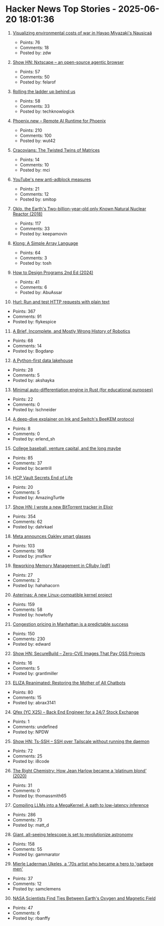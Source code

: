 # Hacker News Top Stories - 2025-06-20 18:01:36

1. [Visualizing environmental costs of war in Hayao Miyazaki's Nausicaä](https://jgeekstudies.org/2025/06/20/wilted-lands-and-wounded-worlds-visualizing-environmental-costs-of-war-in-hayao-miyazakis-nausicaa-of-the-valley-of-the-wind/)
   - Points: 76
   - Comments: 18
   - Posted by: zdw

2. [Show HN: Nxtscape – an open-source agentic browser](https://github.com/nxtscape/nxtscape)
   - Points: 57
   - Comments: 50
   - Posted by: felarof

3. [Rolling the ladder up behind us](https://xeiaso.net/blog/2025/rolling-ladder-behind-us/)
   - Points: 58
   - Comments: 33
   - Posted by: techknowlogick

4. [Phoenix.new – Remote AI Runtime for Phoenix](https://fly.io/blog/phoenix-new-the-remote-ai-runtime/)
   - Points: 210
   - Comments: 100
   - Posted by: wut42

5. [Cracovians: The Twisted Twins of Matrices](https://marcinciura.wordpress.com/2025/06/20/cracovians-the-twisted-twins-of-matrices/)
   - Points: 14
   - Comments: 10
   - Posted by: mci

6. [YouTube's new anti-adblock measures](https://iter.ca/post/yt-adblock/)
   - Points: 21
   - Comments: 12
   - Posted by: smitop

7. [Oklo, the Earth's Two-billion-year-old only Known Natural Nuclear Reactor (2018)](https://www.iaea.org/newscenter/news/meet-oklo-the-earths-two-billion-year-old-only-known-natural-nuclear-reactor)
   - Points: 117
   - Comments: 33
   - Posted by: keepamovin

8. [Klong: A Simple Array Language](https://t3x.org/klong/)
   - Points: 64
   - Comments: 3
   - Posted by: tosh

9. [How to Design Programs 2nd Ed (2024)](https://htdp.org)
   - Points: 41
   - Comments: 6
   - Posted by: AbuAssar

10. [Hurl: Run and test HTTP requests with plain text](https://github.com/Orange-OpenSource/hurl)
   - Points: 367
   - Comments: 91
   - Posted by: flykespice

11. [A Brief, Incomplete, and Mostly Wrong History of Robotics](https://generalrobots.substack.com/p/a-brief-incomplete-and-mostly-wrong)
   - Points: 68
   - Comments: 14
   - Posted by: Bogdanp

12. [A Python-first data lakehouse](https://www.bauplanlabs.com/blog/everything-as-python)
   - Points: 28
   - Comments: 5
   - Posted by: akshayka

13. [Minimal auto-differentiation engine in Rust (for educational purposes)](https://github.com/e3ntity/nanograd)
   - Points: 22
   - Comments: 0
   - Posted by: lschneider

14. [A deep-dive explainer on Ink and Switch's BeeKEM protocol](https://meri.garden/a-deep-dive-explainer-on-beekem-protocol/)
   - Points: 8
   - Comments: 0
   - Posted by: erlend_sh

15. [College baseball, venture capital, and the long maybe](https://bcantrill.dtrace.org/2025/06/15/college-baseball-venture-capital-and-the-long-maybe/)
   - Points: 85
   - Comments: 37
   - Posted by: bcantrill

16. [HCP Vault Secrets End of Life](https://support.hashicorp.com/hc/en-us/articles/41802449287955-HCP-Vault-Secrets-End-Of-Life)
   - Points: 20
   - Comments: 5
   - Posted by: AmazingTurtle

17. [Show HN: I wrote a new BitTorrent tracker in Elixir](https://github.com/Dahrkael/ExTracker)
   - Points: 354
   - Comments: 62
   - Posted by: dahrkael

18. [Meta announces Oakley smart glasses](https://www.theverge.com/news/690133/meta-oakley-hstn-ai-glasses-price-date)
   - Points: 103
   - Comments: 168
   - Posted by: jmsflknr

19. [Reworking Memory Management in CRuby [pdf]](https://blog.peterzhu.ca/assets/ismm_2025.pdf)
   - Points: 27
   - Comments: 2
   - Posted by: hahahacorn

20. [Asterinas: A new Linux-compatible kernel project](https://lwn.net/SubscriberLink/1022920/ad60263cd13c8a13/)
   - Points: 159
   - Comments: 58
   - Posted by: howtofly

21. [Congestion pricing in Manhattan is a predictable success](https://www.economist.com/united-states/2025/06/19/congestion-pricing-in-manhattan-is-a-predictable-success)
   - Points: 150
   - Comments: 230
   - Posted by: edward

22. [Show HN: SecureBuild – Zero-CVE Images That Pay OSS Projects](https://securebuild.com)
   - Points: 16
   - Comments: 5
   - Posted by: grantlmiller

23. [ELIZA Reanimated: Restoring the Mother of All Chatbots](https://www.computer.org/csdl/magazine/an/2025/02/11030922/27sQDLuL7Uc)
   - Points: 80
   - Comments: 15
   - Posted by: abrax3141

24. [Qfex (YC X25) – Back End Engineer for a 24/7 Stock Exchange](https://www.ycombinator.com/companies/qfex/jobs/S7XSybx-founding-backend-engineer)
   - Points: 1
   - Comments: undefined
   - Posted by: NPDW

25. [Show HN: Ts-SSH – SSH over Tailscale without running the daemon](https://github.com/derekg/ts-ssh)
   - Points: 72
   - Comments: 25
   - Posted by: i8code

26. [The Right Chemistry: How Jean Harlow became a ‘platinum blond’ (2020)](https://montrealgazette.com/opinion/columnists/article249177.html)
   - Points: 31
   - Comments: 0
   - Posted by: thomassmith65

27. [Compiling LLMs into a MegaKernel: A path to low-latency inference](https://zhihaojia.medium.com/compiling-llms-into-a-megakernel-a-path-to-low-latency-inference-cf7840913c17)
   - Points: 286
   - Comments: 73
   - Posted by: matt_d

28. [Giant, all-seeing telescope is set to revolutionize astronomy](https://www.science.org/content/article/giant-all-seeing-telescope-set-revolutionize-astronomy)
   - Points: 158
   - Comments: 55
   - Posted by: gammarator

29. [Mierle Laderman Ukeles, a '70s artist who became a hero to 'garbage men'](https://www.nytimes.com/2025/06/14/nyregion/maintenance-artist-mierle-laderman-ukeles.html)
   - Points: 37
   - Comments: 12
   - Posted by: samclemens

30. [NASA Scientists Find Ties Between Earth's Oxygen and Magnetic Field](https://science.nasa.gov/earth/earth-oxygen-magnetic-field-linked/)
   - Points: 47
   - Comments: 6
   - Posted by: rbanffy

